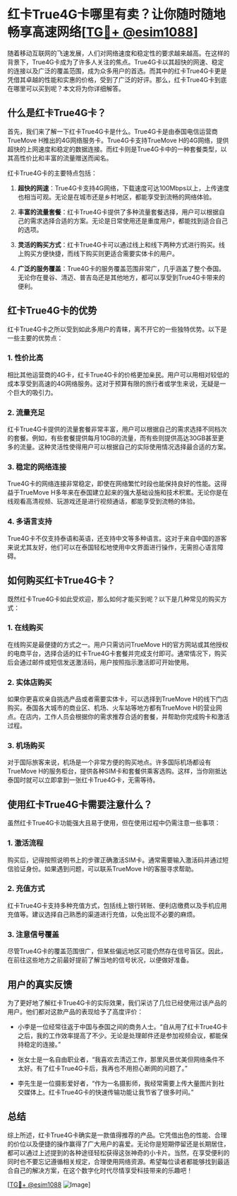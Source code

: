 # 红卡True4G卡哪里有卖？让你随时随地畅享高速网络[[TG💪+ @esim1088](https://t.me/s/esim1088)]

随着移动互联网的飞速发展，人们对网络速度和稳定性的要求越来越高。在这样的背景下，True4G卡成为了许多人关注的焦点。True4G卡以其超快的网速、稳定的连接以及广泛的覆盖范围，成为众多用户的首选。而其中的红卡True4G卡更是凭借其卓越的性能和实惠的价格，受到了广泛的好评。那么，红卡True4G卡到底在哪里可以买到呢？本文将为你详细解答。

## 什么是红卡True4G卡？

首先，我们来了解一下红卡True4G卡是什么。True4G卡是由泰国电信运营商TrueMove H推出的4G网络服务卡。True4G卡支持TrueMove H的4G网络，提供超快的上网速度和稳定的数据连接。而红卡则是True4G卡中的一种套餐类型，以其高性价比和丰富的流量赠送而闻名。

红卡True4G卡的主要特点包括：

1. **超快的网速**：True4G卡支持4G网络，下载速度可达100Mbps以上，上传速度也相当可观。无论是在城市还是乡村地区，都能享受到流畅的网络体验。
   
2. **丰富的流量套餐**：红卡True4G卡提供了多种流量套餐选择，用户可以根据自己的需求选择合适的方案。无论是日常使用还是重度用户，都能找到适合自己的选项。

3. **灵活的购买方式**：红卡True4G卡可以通过线上和线下两种方式进行购买。线上购买方便快捷，而线下购买则更适合需要实体卡的用户。

4. **广泛的服务覆盖**：True4G卡的服务覆盖范围非常广，几乎涵盖了整个泰国。无论你在曼谷、清迈、普吉岛还是其他地方，都可以享受到True4G卡带来的便利。

## 红卡True4G卡的优势

红卡True4G卡之所以受到如此多用户的青睐，离不开它的一些独特优势。以下是一些主要的优势点：

### 1. 性价比高

相比其他运营商的4G卡，红卡True4G卡的价格更加亲民。用户可以用相对较低的成本享受到高速的4G网络服务。这对于预算有限的旅行者或学生来说，无疑是一个巨大的吸引力。

### 2. 流量充足

红卡True4G卡提供的流量套餐非常丰富，用户可以根据自己的需求选择不同档次的套餐。例如，有些套餐提供每月10GB的流量，而有些则提供高达30GB甚至更多的流量。这种灵活性使得用户可以根据自己的实际使用情况选择最合适的方案。

### 3. 稳定的网络连接

True4G卡的网络连接非常稳定，即使在网络繁忙时段也能保持良好的性能。这得益于TrueMove H多年来在泰国建立起来的强大基础设施和技术积累。无论你是在线观看高清视频、玩游戏还是进行视频通话，都能享受到流畅的体验。

### 4. 多语言支持

True4G卡不仅支持泰语和英语，还支持中文等多种语言。这对于来自中国的游客来说尤其友好，他们可以在泰国轻松地使用中文界面进行操作，无需担心语言障碍。

## 如何购买红卡True4G卡？

既然红卡True4G卡如此受欢迎，那么如何才能买到呢？以下是几种常见的购买方式：

### 1. 在线购买

在线购买是最便捷的方式之一。用户只需访问TrueMove H的官方网站或其他授权的电商平台，选择合适的红卡True4G卡套餐并完成支付即可。通常情况下，购买后会通过邮件或短信发送激活码，用户按照指示激活即可开始使用。

### 2. 实体店购买

如果你更喜欢亲自挑选产品或者需要实体卡，可以选择到TrueMove H的线下门店购买。泰国各大城市的商业区、机场、火车站等地方都有TrueMove H的营业网点。在店内，工作人员会根据你的需求推荐合适的套餐，并帮助你完成购卡和激活过程。

### 3. 机场购买

对于国际旅客来说，机场是一个非常方便的购买地点。许多国际机场都设有TrueMove H的服务柜台，提供各种SIM卡和套餐供乘客选购。这样，当你刚抵达泰国时就可以立即拿到一张红卡True4G卡，无需等待。

## 使用红卡True4G卡需要注意什么？

虽然红卡True4G卡功能强大且易于使用，但在使用过程中仍需注意一些事项：

### 1. 激活流程

购买后，记得按照说明书上的步骤正确激活SIM卡。通常需要输入激活码并通过短信验证身份。如果遇到问题，可以联系TrueMove H的客服寻求帮助。

### 2. 充值方式

红卡True4G卡支持多种充值方式，包括线上银行转账、便利店缴费以及手机应用充值等。建议选择自己熟悉的渠道进行充值，以免出现不必要的麻烦。

### 3. 注意信号覆盖

尽管True4G卡的覆盖范围很广，但某些偏远地区可能仍然存在信号盲区。因此，在前往这些地方之前最好提前了解当地的信号状况，以便做好准备。

## 用户的真实反馈

为了更好地了解红卡True4G卡的实际效果，我们采访了几位已经使用过该产品的用户。他们都对这款产品的表现给予了高度评价：

- 小李是一位经常往返于中国与泰国之间的商务人士。“自从用了红卡True4G卡之后，我的工作效率提高了不少。无论是处理邮件还是参加视频会议，都能保持稳定的连接。”
  
- 张女士是一名自由职业者，“我喜欢去清迈工作，那里风景优美但网络条件不太好。有了红卡True4G卡后，我再也不用担心断网的问题了。”

- 李先生是一位摄影爱好者，“作为一名摄影师，我经常需要上传大量图片到社交媒体上。红卡True4G卡的快速传输功能让我节省了很多时间。”

## 总结

综上所述，红卡True4G卡确实是一款值得推荐的产品。它凭借出色的性能、合理的价位以及便捷的操作赢得了广大用户的喜爱。无论你是短期停留还是长期居住，都可以通过上述提到的各种途径轻松获得这张神奇的小卡片。当然，在享受便利的同时也不要忘记遵循相关规定，合理使用网络资源。希望每位读者都能够找到最适合自己的解决方案，在这个数字化时代尽情享受科技带来的乐趣吧！

[[TG💪+ @esim1088](https://t.me/s/esim1088) ![Image](https://i.postimg.cc/4NQfJmqS/Snipaste-2025-05-13-00-14-12.png)]
